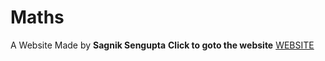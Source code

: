 # Maths 
A Website Made by **Sagnik Sengupta**
**Click to goto the website**
[WEBSITE](https://sagnik-coder.github.io/Maths/)
